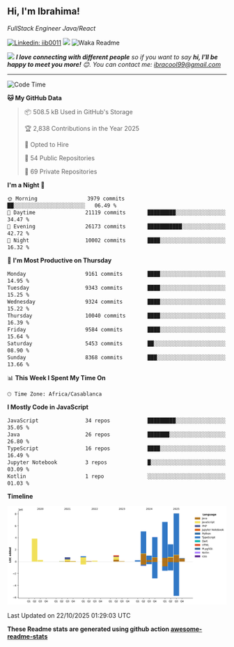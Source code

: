 <h2>Hi, I'm Ibrahima! </h2>
<p><em>FullStack Engineer Java/React
</em></p>


[![Linkedin: iib0011](https://img.shields.io/badge/-iib0011-blue?style=flat-square&logo=Linkedin&logoColor=white&link=https://www.linkedin.com/in/iib0011/)](https://www.linkedin.com/in/iib0011/)
![](https://visitor-badge.glitch.me/badge?page_id=iib0011)
![Waka Readme](https://github.com/iib0011/iib0011/workflows/Waka%20Readme/badge.svg)


<img src="https://media.giphy.com/media/LnQjpWaON8nhr21vNW/giphy.gif" width="60"> <em><b>I love connecting with different people</b> so if you want to say <b>hi, I'll be happy to meet you more!</b> 😊. You can contact me: ibracool99@gmail.com</em>

---
<!--START_SECTION:waka-->
![Code Time](http://img.shields.io/badge/Code%20Time-5%2C530%20hrs%2029%20mins-blue)

**🐱 My GitHub Data** 

> 📦 508.5 kB Used in GitHub's Storage 
 > 
> 🏆 2,838 Contributions in the Year 2025
 > 
> 💼 Opted to Hire
 > 
> 📜 54 Public Repositories 
 > 
> 🔑 69 Private Repositories 
 > 
**I'm a Night 🦉** 

```text
🌞 Morning                3979 commits        ██░░░░░░░░░░░░░░░░░░░░░░░   06.49 % 
🌆 Daytime                21119 commits       █████████░░░░░░░░░░░░░░░░   34.47 % 
🌃 Evening                26173 commits       ███████████░░░░░░░░░░░░░░   42.72 % 
🌙 Night                  10002 commits       ████░░░░░░░░░░░░░░░░░░░░░   16.32 % 
```
📅 **I'm Most Productive on Thursday** 

```text
Monday                   9161 commits        ████░░░░░░░░░░░░░░░░░░░░░   14.95 % 
Tuesday                  9343 commits        ████░░░░░░░░░░░░░░░░░░░░░   15.25 % 
Wednesday                9324 commits        ████░░░░░░░░░░░░░░░░░░░░░   15.22 % 
Thursday                 10040 commits       ████░░░░░░░░░░░░░░░░░░░░░   16.39 % 
Friday                   9584 commits        ████░░░░░░░░░░░░░░░░░░░░░   15.64 % 
Saturday                 5453 commits        ██░░░░░░░░░░░░░░░░░░░░░░░   08.90 % 
Sunday                   8368 commits        ███░░░░░░░░░░░░░░░░░░░░░░   13.66 % 
```


📊 **This Week I Spent My Time On** 

```text
🕑︎ Time Zone: Africa/Casablanca
```

**I Mostly Code in JavaScript** 

```text
JavaScript               34 repos            █████████░░░░░░░░░░░░░░░░   35.05 % 
Java                     26 repos            ███████░░░░░░░░░░░░░░░░░░   26.80 % 
TypeScript               16 repos            ████░░░░░░░░░░░░░░░░░░░░░   16.49 % 
Jupyter Notebook         3 repos             █░░░░░░░░░░░░░░░░░░░░░░░░   03.09 % 
Kotlin                   1 repo              ░░░░░░░░░░░░░░░░░░░░░░░░░   01.03 % 
```



**Timeline**

![Lines of Code chart](https://raw.githubusercontent.com/iib0011/iib0011/master/assets/bar_graph.png)


 Last Updated on 22/10/2025 01:29:03 UTC
<!--END_SECTION:waka-->

**These Readme stats are generated using github action [awesome-readme-stats](https://github.com/iib0011/waka-readme-stats)**
